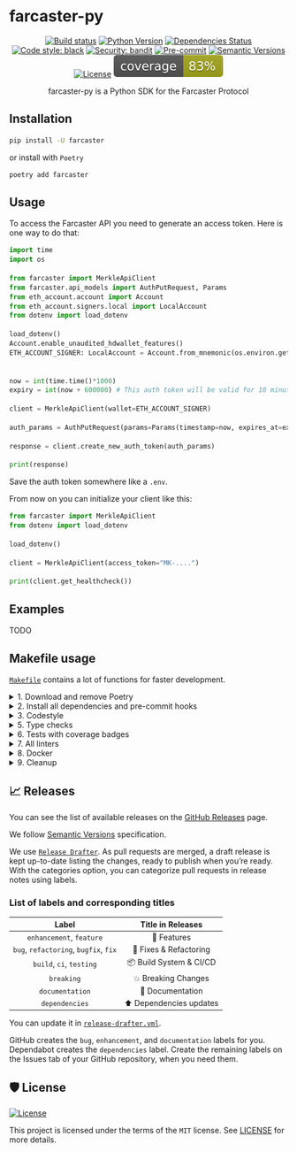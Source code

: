 # farcaster-py

<div align="center">

[![Build status](https://github.com/a16z/farcaster-py/workflows/build/badge.svg?branch=master&event=push)](https://github.com/fmhall/farcaster/actions?query=workflow%3Abuild)
[![Python Version](https://img.shields.io/pypi/pyversions/farcaster.svg)](https://pypi.org/project/farcaster/)
[![Dependencies Status](https://img.shields.io/badge/dependencies-up%20to%20date-brightgreen.svg)](https://github.com/a16z/farcaster-py/pulls?utf8=%E2%9C%93&q=is%3Apr%20author%3Aapp%2Fdependabot)
[![Code style: black](https://img.shields.io/badge/code%20style-black-000000.svg)](https://github.com/psf/black)
[![Security: bandit](https://img.shields.io/badge/security-bandit-green.svg)](https://github.com/PyCQA/bandit)
[![Pre-commit](https://img.shields.io/badge/pre--commit-enabled-brightgreen?logo=pre-commit&logoColor=white)](https://github.com/a16z/farcaster-py/blob/master/.pre-commit-config.yaml)
[![Semantic Versions](https://img.shields.io/badge/%20%20%F0%9F%93%A6%F0%9F%9A%80-semantic--versions-e10079.svg)](https://github.com/a16z/farcaster-py/releases)
[![License](https://img.shields.io/github/license/fmhall/farcaster)](https://github.com/a16z/farcaster-py/blob/master/LICENSE)
![Coverage Report](assets/images/coverage.svg)

farcaster-py is a Python SDK for the Farcaster Protocol

</div>

## Installation

```bash
pip install -U farcaster
```

or install with `Poetry`

```bash
poetry add farcaster
```


## Usage
To access the Farcaster API you need to generate an access token. Here is one way to do that:

```python
import time
import os

from farcaster import MerkleApiClient
from farcaster.api_models import AuthPutRequest, Params
from eth_account.account import Account
from eth_account.signers.local import LocalAccount
from dotenv import load_dotenv

load_dotenv()
Account.enable_unaudited_hdwallet_features()
ETH_ACCOUNT_SIGNER: LocalAccount = Account.from_mnemonic(os.environ.get("MNEMONIC ENV VAR"))


now = int(time.time()*1000)
expiry = int(now + 600000) # This auth token will be valid for 10 minutes. You can increase this up to 1 year

client = MerkleApiClient(wallet=ETH_ACCOUNT_SIGNER)

auth_params = AuthPutRequest(params=Params(timestamp=now, expires_at=expiry))

response = client.create_new_auth_token(auth_params)

print(response)
```

Save the auth token somewhere like a `.env`.

From now on you can initialize your client like this:

```python
from farcaster import MerkleApiClient
from dotenv import load_dotenv

load_dotenv()

client = MerkleApiClient(access_token="MK-....")

print(client.get_healthcheck())
```


## Examples

TODO


## Makefile usage

[`Makefile`](https://github.com/fmhall/farcaster/blob/master/Makefile) contains a lot of functions for faster development.

<details>
<summary>1. Download and remove Poetry</summary>
<p>

To download and install Poetry run:

```bash
make poetry-download
```

To uninstall

```bash
make poetry-remove
```

</p>
</details>

<details>
<summary>2. Install all dependencies and pre-commit hooks</summary>
<p>

Install requirements:

```bash
make install
```

Pre-commit hooks coulb be installed after `git init` via

```bash
make pre-commit-install
```

</p>
</details>

<details>
<summary>3. Codestyle</summary>
<p>

Automatic formatting uses `pyupgrade`, `isort` and `black`.

```bash
make codestyle

# or use synonym
make formatting
```

Codestyle checks only, without rewriting files:

```bash
make check-codestyle
```

> Note: `check-codestyle` uses `isort`, `black` and `darglint` library

Update all dev libraries to the latest version using one comand

```bash
make update-dev-deps
```

<details>
<summary>4. Code security</summary>
<p>

```bash
make check-safety
```

This command launches `Poetry` integrity checks as well as identifies security issues with `Safety` and `Bandit`.

```bash
make check-safety
```

</p>
</details>

</details>

<details>
<summary>5. Type checks</summary>
<p>

Run `mypy` static type checker

```bash
make mypy
```

</p>
</details>

<details>
<summary>6. Tests with coverage badges</summary>
<p>

Run `pytest`

```bash
make test
```

</p>
</details>

<details>
<summary>7. All linters</summary>
<p>

Of course there is a command to ~~rule~~ run all linters in one:

```bash
make lint
```

the same as:

```bash
make test && make check-codestyle && make mypy && make check-safety
```

</p>
</details>

<details>
<summary>8. Docker</summary>
<p>

```bash
make docker-build
```

which is equivalent to:

```bash
make docker-build VERSION=latest
```

Remove docker image with

```bash
make docker-remove
```

More information [about docker](https://github.com/fmhall/farcaster/tree/master/docker).

</p>
</details>

<details>
<summary>9. Cleanup</summary>
<p>
Delete pycache files

```bash
make pycache-remove
```

Remove package build

```bash
make build-remove
```

Delete .DS_STORE files

```bash
make dsstore-remove
```

Remove .mypycache

```bash
make mypycache-remove
```

Or to remove all above run:

```bash
make cleanup
```

</p>
</details>

## 📈 Releases

You can see the list of available releases on the [GitHub Releases](https://github.com/fmhall/farcaster/releases) page.

We follow [Semantic Versions](https://semver.org/) specification.

We use [`Release Drafter`](https://github.com/marketplace/actions/release-drafter). As pull requests are merged, a draft release is kept up-to-date listing the changes, ready to publish when you’re ready. With the categories option, you can categorize pull requests in release notes using labels.

### List of labels and corresponding titles

|               **Label**               |  **Title in Releases**  |
| :-----------------------------------: | :---------------------: |
|       `enhancement`, `feature`        |       🚀 Features       |
| `bug`, `refactoring`, `bugfix`, `fix` | 🔧 Fixes & Refactoring  |
|       `build`, `ci`, `testing`        | 📦 Build System & CI/CD |
|              `breaking`               |   💥 Breaking Changes   |
|            `documentation`            |    📝 Documentation     |
|            `dependencies`             | ⬆️ Dependencies updates |

You can update it in [`release-drafter.yml`](https://github.com/fmhall/farcaster/blob/master/.github/release-drafter.yml).

GitHub creates the `bug`, `enhancement`, and `documentation` labels for you. Dependabot creates the `dependencies` label. Create the remaining labels on the Issues tab of your GitHub repository, when you need them.

## 🛡 License

[![License](https://img.shields.io/github/license/fmhall/farcaster)](https://github.com/fmhall/farcaster/blob/master/LICENSE)

This project is licensed under the terms of the `MIT` license. See [LICENSE](https://github.com/fmhall/farcaster/blob/master/LICENSE) for more details.

